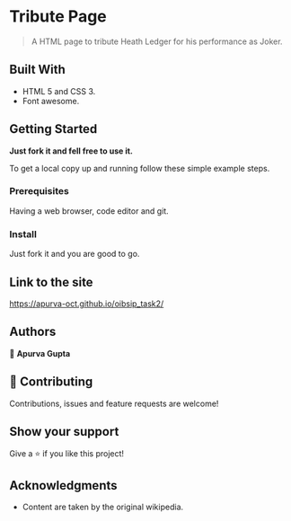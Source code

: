 # Tribute Page

> A HTML page to tribute Heath Ledger for his performance as Joker.


## Built With

- HTML 5 and CSS 3.
- Font awesome.


## Getting Started

**Just fork it and fell free to use it.**

To get a local copy up and running follow these simple example steps.

### Prerequisites

Having a web browser, code editor and git.

### Install

Just fork it and you are good to go.


## Link to the site
   https://apurva-oct.github.io/oibsip_task2/
   
   

## Authors

👤 **Apurva Gupta**



## 🤝 Contributing

Contributions, issues and feature requests are welcome!


## Show your support

Give a ⭐️ if you like this project!

## Acknowledgments

- Content are taken by the original wikipedia.


